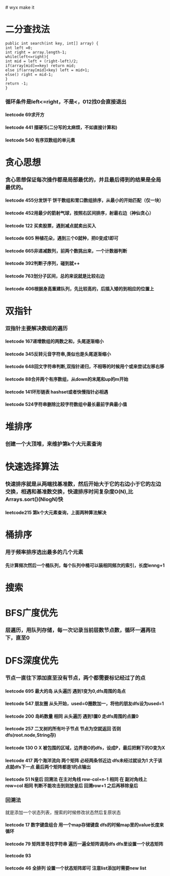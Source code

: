 ﻿﻿﻿﻿﻿﻿﻿﻿﻿﻿﻿﻿﻿﻿﻿﻿﻿﻿﻿﻿# wyx make it# 二分查找法    public int search(int key, int[] array) {    int left =0;    int right = array.length-1;    while(left<=right){    int mid = left + (right-left)/2;    if(array[mid]==key) return mid;    else if(array[mid]<key) left = mid+1;    else() right = mid-1;    }    return -1;    }### 循环条件是left<=right，不是<，012找0会直接退出#### leetcode 69求开方#### leetcode 441 摆硬币(二分写的太麻烦，不如直接计算和)#### leetcode 540 有序双数组的单元素# 贪心思想### 贪心思想保证每次操作都是局部最优的，并且最后得到的结果是全局最优的。#### leetcode 455分发饼干 饼干数组和胃口数组排序，从最小的开始匹配（仅一块）#### leetcode 452用最少的箭射气球，按照右区间排序，射最右边（神仙贪心）#### leetcode 122 买卖股票，遇到减点就卖出买入#### leetcode 605 种植花朵，遇到三个0就种，把0变成1即可#### leetcode 665非递减数列，前两个数挑出来，一个计数器判断#### leetcode 392判断子序列，碰到就++#### leetcode 763划分子区间，总的来说就是比较右边#### leetcode 406根据身高重建队列，先比较高的，后插入矮的到相应的位置上# 双指针### 双指针主要解决数组的遍历#### leetcode 167递增数组的两数之和，头尾逐渐缩小#### leetcode 345反转元音字符串,类似也是头尾逐渐缩小#### leetcode 648回文字符串判断,双指针递归，不相等的时候用个或来尝试左移右移#### leetcode 88合并两个有序数组，从down的末尾和up的m开始#### leetcode 141环形链表 hashset或者快慢指针必相遇#### leetcode 524字符串删除比较字符数组中最长最前字典最小值 # 堆排序### 创建一个大顶堆，来维护第k个大元素查询# 快速选择算法### 快速排序就是从两端找基准数，然后开始大于它的右边小于它的左边交换，相遇和基准数交换，快速排序时间复杂度O(N),比Arrays.sort()(NlogN)快#### leetcode215 第k个大元素查询，上面两种算法解决# 桶排序### 用于频率排序选出最多的几个元素#### 先计算频次然后一个桶队列，每个队列中桶可以装相同频次的索引，长度lenng+1# 搜索# BFS广度优先### 层遍历，用队列存储，每一次记录当前层数节点数，循环一遍再往下，直至0# DFS深度优先### 节点一直往下添加直至没有节点，两个都需要标记经过了的点#### leetcode 695 最大的岛 从头遍历 遇到1变为0,dfs周围的岛点#### leetcode 547 朋友圈 从头开始，used=0圈数加一，将他的朋友dfs设为used=1#### leetcode 200 岛屿数量 相同 从头遍历 遇到1置0 走dfs周围的点置0#### leetcode 257 二叉树的所有叶子节点 节点为空就返回 否则dfs(root.node,String存) #### leetcode 130 O X 被包围的区域，边界是O的dfs，设成P，最后把剩下的O变为X#### leetcode 417 两个海洋流向 两个矩阵 必经两条邻近边 dfs未经过就设为1 大于该点就dfs下一点 最后两个矩阵都是1的点输出#### leetcode 51 N皇后 回溯法 在主对角线 row-col+n-1 相同 在 副对角线上 row+col 相同 判断不能攻击到则放皇后 回溯row+1 之后再移除皇后### 回溯法就是添加一个状态列表，搜索的时候修改状态然后复原状态#### leetcode 17 数字键盘组合 用一个map存储键盘 dfs的时候map里的value长度来循环#### leetcode 79 矩阵里寻找字符串 遍历一遍全矩阵调用dfs dfs里设置一个状态矩阵#### leetcode 93#### leetcode 46 全排列 设置一个状态矩阵即可 注意list<list>添加时需要new list